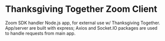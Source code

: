 # Thanksgiving Together Zoom Client
Zoom SDK handler Node.js app, for external use w/ Thanksgiving Together. App/server are built with express; Axios and Socket.IO packages are used to handle requests from main app.
